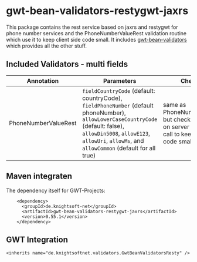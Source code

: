 gwt-bean-validators-restygwt-jaxrs
==================================

This package contains the rest service based on jaxrs and restygwt for phone number services and the PhoneNumberValueRest validation routine which use it to keep client side code small. It includes [gwt-bean-validators](https://github.com/ManfredTremmel/gwt-bean-validators/gwt-bean-validators) which provides all the other stuff. 

Included Validators - multi fields
----------------------------------

|Annotation | Parameters | Checks
|------|----------|----------
|PhoneNumberValueRest | `fieldCountryCode` (default: countryCode), `fieldPhoneNumber` (default phoneNumber), `allowLowerCaseCountryCode` (default: false), `allowDin5008`, `allowE123`, `allowUri`, `allowMs`, and `allowCommon` (default for all true) | same as PhoneNumberValue, but check is done on server using rest call to keep client code small



Maven integraten
----------------

The dependency itself for GWT-Projects:

```
    <dependency>
      <groupId>de.knightsoft-net</groupId>
      <artifactId>gwt-bean-validators-restygwt-jaxrs</artifactId>
      <version>0.55.1</version>
    </dependency>
```


GWT Integration
---------------

```
<inherits name="de.knightsoftnet.validators.GwtBeanValidatorsResty" />
```
